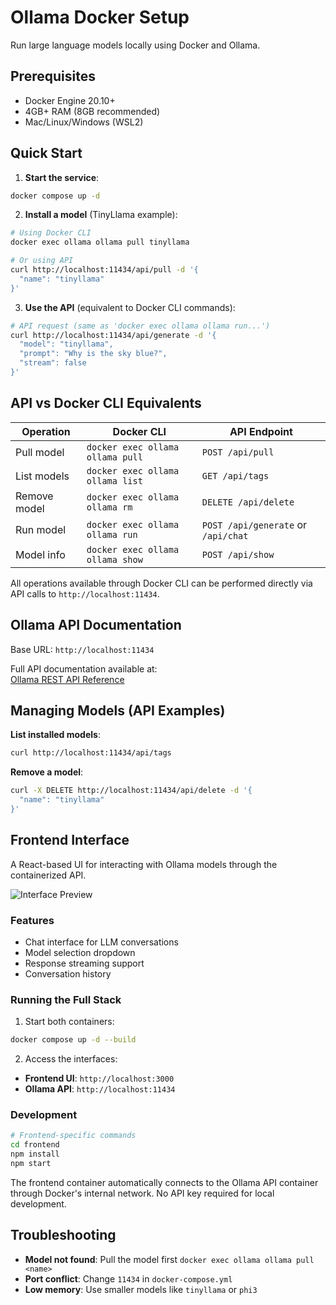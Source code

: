 # Ollama Docker Setup

Run large language models locally using Docker and Ollama.

## Prerequisites
- Docker Engine 20.10+
- 4GB+ RAM (8GB recommended)
- Mac/Linux/Windows (WSL2)

## Quick Start

1. **Start the service**:
```bash
docker compose up -d
```

2. **Install a model** (TinyLlama example):
```bash
# Using Docker CLI
docker exec ollama ollama pull tinyllama

# Or using API
curl http://localhost:11434/api/pull -d '{
  "name": "tinyllama"
}'
```

3. **Use the API** (equivalent to Docker CLI commands):
```bash
# API request (same as 'docker exec ollama ollama run...')
curl http://localhost:11434/api/generate -d '{
  "model": "tinyllama",
  "prompt": "Why is the sky blue?",
  "stream": false
}'
```

## API vs Docker CLI Equivalents

| Operation          | Docker CLI                          | API Endpoint       |
|--------------------|-------------------------------------|--------------------|
| Pull model         | `docker exec ollama ollama pull`    | `POST /api/pull`   |
| List models        | `docker exec ollama ollama list`    | `GET /api/tags`    |
| Remove model       | `docker exec ollama ollama rm`      | `DELETE /api/delete` |
| Run model          | `docker exec ollama ollama run`     | `POST /api/generate` or `/api/chat` |
| Model info         | `docker exec ollama ollama show`    | `POST /api/show`   |

All operations available through Docker CLI can be performed directly via API calls to `http://localhost:11434`.

## Ollama API Documentation

Base URL: `http://localhost:11434`

Full API documentation available at:  
[Ollama REST API Reference](https://github.com/ollama/ollama/blob/main/docs/api.md)

## Managing Models (API Examples)

**List installed models**:
```bash
curl http://localhost:11434/api/tags
```

**Remove a model**:
```bash
curl -X DELETE http://localhost:11434/api/delete -d '{
  "name": "tinyllama"
}'
```

## Frontend Interface

A React-based UI for interacting with Ollama models through the containerized API.

![Interface Preview](./frontend/public/screenshot.png) <!-- Add screenshot later -->

### Features
- Chat interface for LLM conversations
- Model selection dropdown
- Response streaming support
- Conversation history

### Running the Full Stack

1. Start both containers:
```bash
docker compose up -d --build
```

2. Access the interfaces:
- **Frontend UI**: `http://localhost:3000`
- **Ollama API**: `http://localhost:11434`

### Development
```bash
# Frontend-specific commands
cd frontend
npm install
npm start
```

The frontend container automatically connects to the Ollama API container through Docker's internal network. No API key required for local development.

## Troubleshooting

- **Model not found**: Pull the model first `docker exec ollama ollama pull <name>`
- **Port conflict**: Change `11434` in `docker-compose.yml`
- **Low memory**: Use smaller models like `tinyllama` or `phi3` 